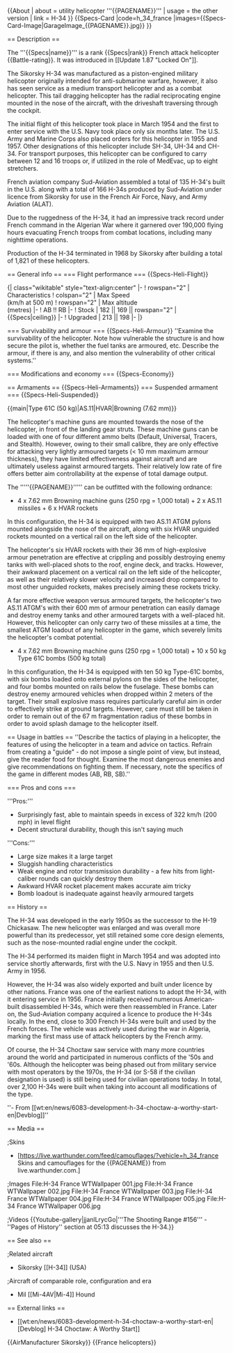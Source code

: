 {{About
| about = utility helicopter '''{{PAGENAME}}'''
| usage = the other version
| link = H-34
}}
{{Specs-Card
|code=h_34_france
|images={{Specs-Card-Image|GarageImage_{{PAGENAME}}.jpg}}
}}

== Description ==
<!-- ''In the description, the first part should be about the history of and the creation and combat usage of the helicopter, as well as its key features. In the second part, tell the reader about the helicopter in the game. Insert a screenshot of the vehicle, so that if the novice player does not remember the vehicle by name, he will immediately understand what kind of vehicle the article is talking about.'' -->
The '''{{Specs|name}}''' is a rank {{Specs|rank}} French attack helicopter {{Battle-rating}}. It was introduced in [[Update 1.87 "Locked On"]].

The Sikorsky H-34 was manufactured as a piston-engined military helicopter originally intended for anti-submarine warfare, however, it also has seen service as a medium transport helicopter and as a combat helicopter. This tail dragging helicopter has the radial reciprocating engine mounted in the nose of the aircraft, with the driveshaft traversing through the cockpit.

The initial flight of this helicopter took place in March 1954 and the first to enter service with the U.S. Navy took place only six months later.  The U.S. Army and Marine Corps also placed orders for this helicopter in 1955 and 1957.  Other designations of this helicopter include SH-34, UH-34 and CH-34.  For transport purposes, this helicopter can be configured to carry between 12 and 16 troops or, if utilized in the role of MedEvac, up to eight stretchers.

French aviation company Sud-Aviation assembled a total of 135 H-34's built in the U.S. along with a total of 166 H-34s produced by Sud-Aviation under licence from Sikorsky for use in the French Air Force, Navy, and Army Aviation (ALAT).

Due to the ruggedness of the H-34, it had an impressive track record under French command in the Algerian War where it garnered over 190,000 flying hours evacuating French troops from combat locations, including many nighttime operations.

Production of the H-34 terminated in 1968 by Sikorsky after building a total of 1,821 of these helicopters.

== General info ==
=== Flight performance ===
{{Specs-Heli-Flight}}
<!-- ''Describe how the helicopter behaves in the air. Speed, manoeuvrability, acceleration and allowable loads - these are the most important characteristics of the vehicle.'' -->

{| class="wikitable" style="text-align:center"
|-
! rowspan="2" | Characteristics
! colspan="2" | Max Speed<br>(km/h at 500 m)
! rowspan="2" | Max altitude<br>(metres)
|-
! AB !! RB
|-
! Stock
| 182 || 169 || rowspan="2" | {{Specs|ceiling}}
|-
! Upgraded
| 213 || 198
|-
|}

=== Survivability and armour ===
{{Specs-Heli-Armour}}
''Examine the survivability of the helicopter. Note how vulnerable the structure is and how secure the pilot is, whether the fuel tanks are armoured, etc. Describe the armour, if there is any, and also mention the vulnerability of other critical systems.''

=== Modifications and economy ===
{{Specs-Economy}}

== Armaments ==
{{Specs-Heli-Armaments}}
=== Suspended armament ===
{{Specs-Heli-Suspended}}
<!-- ''Describe the helicopter's suspended armament: additional cannons under the winglets, any bombs, and rockets. Since any helicopter is essentially only a platform for suspended weaponry, this section is significant and deserves your special attention. If there is no suspended weaponry remove this subsection.'' -->
{{main|Type 61C (50 kg)|AS.11|HVAR|Browning (7.62 mm)}}

The helicopter's machine guns are mounted towards the nose of the helicopter, in front of the landing gear struts. These machine guns can be loaded with one of four different ammo belts (Default, Universal, Tracers, and Stealth). However, owing to their small calibre, they are only effective for attacking very lightly armoured targets (< 10 mm maximum armour thickness), they have limited effectiveness against aircraft and are ultimately useless against armoured targets. Their relatively low rate of fire offers better aim controllability at the expense of total damage output.


The '''''{{PAGENAME}}''''' can be outfitted with the following ordnance:

* 4 x 7.62 mm Browning machine guns (250 rpg = 1,000 total) + 2 x AS.11 missiles + 6 x HVAR rockets

In this configuration, the H-34 is equipped with two AS.11 ATGM pylons mounted alongside the nose of the aircraft, along with six HVAR unguided rockets mounted on a vertical rail on the left side of the helicopter.

The helicopter's six HVAR rockets with their 36 mm of high-explosive armour penetration are effective at crippling and possibly destroying enemy tanks with well-placed shots to the roof, engine deck, and tracks. However, their awkward placement on a vertical rail on the left side of the helicopter, as well as their relatively slower velocity and increased drop compared to most other unguided rockets, makes precisely aiming these rockets tricky.

A far more effective weapon versus armoured targets, the helicopter's two AS.11 ATGM's with their 600 mm of armour penetration can easily damage and destroy enemy tanks and other armoured targets with a well-placed hit. However, this helicopter can only carry two of these missiles at a time, the smallest ATGM loadout of any helicopter in the game, which severely limits the helicopter's combat potential.

* 4 x 7.62 mm Browning machine guns (250 rpg = 1,000 total) + 10 x 50 kg Type 61C bombs (500 kg total)

In this configuration, the H-34 is equipped with ten 50 kg Type-61C bombs, with six bombs loaded onto external pylons on the sides of the helicopter, and four bombs mounted on rails below the fuselage. These bombs can destroy enemy armoured vehicles when dropped within 2 meters of the target. Their small explosive mass requires particularly careful aim in order to effectively strike at ground targets. However, care must still be taken in order to remain out of the 67 m fragmentation radius of these bombs in order to avoid splash damage to the helicopter itself.

== Usage in battles ==
''Describe the tactics of playing in a helicopter, the features of using the helicopter in a team and advice on tactics. Refrain from creating a "guide" - do not impose a single point of view, but instead, give the reader food for thought. Examine the most dangerous enemies and give recommendations on fighting them. If necessary, note the specifics of the game in different modes (AB, RB, SB).''

=== Pros and cons ===
<!-- ''Summarise and briefly evaluate the vehicle in terms of its characteristics and combat effectiveness. Mark its pros and cons in the bulleted list. Try not to use more than 6 points for each of the characteristics. Avoid using categorical definitions such as "bad", "good" and the like - use substitutions with softer forms such as "inadequate" and "effective".'' -->

'''Pros:'''

* Surprisingly fast, able to maintain speeds in excess of 322 km/h (200 mph) in level flight
* Decent structural durability, though this isn't saying much

'''Cons:'''

* Large size makes it a large target
* Sluggish handling characteristics
* Weak engine and rotor transmission durability - a few hits from light-caliber rounds can quickly destroy them
* Awkward HVAR rocket placement makes accurate aim tricky
* Bomb loadout is inadequate against heavily armoured targets

== History ==
<!-- ''Describe the history of the creation and combat usage of the helicopter in more detail than in the introduction. If the historical reference turns out to be too long, take it to a separate article, taking a link to the article about the vehicle and adding a block "/History" (example: <nowiki>https://wiki.warthunder.com/(Vehicle-name)/History</nowiki>) and add a link to it here using the <code>main</code> template. Be sure to reference text and sources by using <code><nowiki><ref></ref></nowiki></code>, as well as adding them at the end of the article with <code><nowiki><references /></nowiki></code>. This section may also include the vehicle's dev blog entry (if applicable) and the in-game encyclopedia description (under <code><nowiki>=== In-game description ===</nowiki></code>, also if applicable).'' -->
The H-34 was developed in the early 1950s as the successor to the H-19 Chickasaw. The new helicopter was enlarged and was overall more powerful than its predecessor, yet still retained some core design elements, such as the nose-mounted radial engine under the cockpit.

The H-34 performed its maiden flight in March 1954 and was adopted into service shortly afterwards, first with the U.S. Navy in 1955 and then U.S. Army in 1956.

However, the H-34 was also widely exported and built under licence by other nations. France was one of the earliest nations to adopt the H-34, with it entering service in 1956. France initially received numerous American-built disassembled H-34s, which were then reassembled in France. Later on, the Sud-Aviation company acquired a licence to produce the H-34s locally. In the end, close to 300 French H-34s were built and used by the French forces. The vehicle was actively used during the war in Algeria, marking the first mass use of attack helicopters by the French army.

Of course, the H-34 Choctaw saw service with many more countries around the world and participated in numerous conflicts of the '50s and '60s. Although the helicopter was being phased out from military service with most operators by the 1970s, the H-34 (or S-58 if the civilian designation is used) is still being used for civilian operations today. In total, over 2,100 H-34s were built when taking into account all modifications of the type.

''- From [[wt:en/news/6083-development-h-34-choctaw-a-worthy-start-en|Devblog]]''

== Media ==
<!-- ''Excellent additions to the article would be video guides, screenshots from the game, and photos.'' -->

;Skins

* [https://live.warthunder.com/feed/camouflages/?vehicle=h_34_france Skins and camouflages for the {{PAGENAME}} from live.warthunder.com.]

;Images
<gallery mode="packed" heights="150">
File:H-34 France WTWallpaper 001.jpg
File:H-34 France WTWallpaper 002.jpg
File:H-34 France WTWallpaper 003.jpg
File:H-34 France WTWallpaper 004.jpg
File:H-34 France WTWallpaper 005.jpg
File:H-34 France WTWallpaper 006.jpg
</gallery>

;Videos
{{Youtube-gallery|jjanlLrycGo|'''The Shooting Range #156''' - ''Pages of History'' section at 05:13 discusses the H-34.}}

== See also ==
<!-- ''Links to the articles on the War Thunder Wiki that you think will be useful for the reader, for example:''
* ''reference to the series of the helicopter;''
* ''links to approximate analogues of other nations and research trees.'' -->

;Related aircraft

* Sikorsky [[H-34]] (USA)

;Aircraft of comparable role, configuration and era

* Mil [[Mi-4AV|Mi-4]] Hound

== External links ==
<!-- ''Paste links to sources and external resources, such as:''
* ''topic on the official game forum;''
* ''other literature.'' -->

* [[wt:en/news/6083-development-h-34-choctaw-a-worthy-start-en|[Devblog] H-34 Choctaw: A Worthy Start]]

{{AirManufacturer Sikorsky}}
{{France helicopters}}